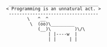 ```
 __________________________________
< Programming is an unnatural act. >
 ----------------------------------
        \   ^__^
         \  (oo)\_________
            (__)\         )\/\
                | |----w  |
                | |     | |
```
<!--
**Delluci/Delluci** is a ✨ _special_ ✨ repository because its `README.md` (this file) appears on your GitHub profile.

Here are some ideas to get you started:

- 🔭 I’m currently working on ...
- 🌱 I’m currently learning ...
- 👯 I’m looking to collaborate on ...
- 🤔 I’m looking for help with ...
- 💬 Ask me about ...
- 📫 How to reach me: ...
- 😄 Pronouns: ...
- ⚡ Fun fact: ...
-->
